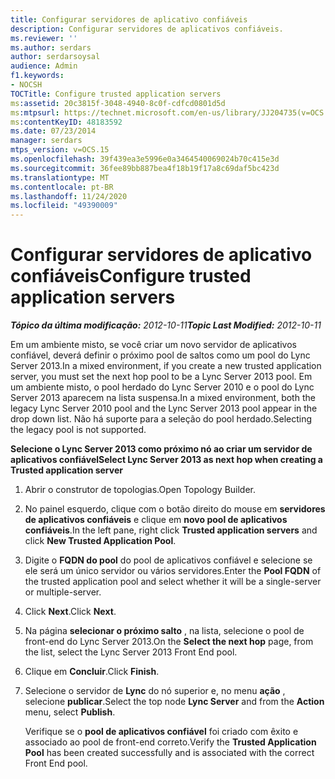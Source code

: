 ```yaml
---
title: Configurar servidores de aplicativo confiáveis
description: Configurar servidores de aplicativos confiáveis.
ms.reviewer: ''
ms.author: serdars
author: serdarsoysal
audience: Admin
f1.keywords:
- NOCSH
TOCTitle: Configure trusted application servers
ms:assetid: 20c3815f-3048-4940-8c0f-cdfcd0801d5d
ms:mtpsurl: https://technet.microsoft.com/en-us/library/JJ204735(v=OCS.15)
ms:contentKeyID: 48183592
ms.date: 07/23/2014
manager: serdars
mtps_version: v=OCS.15
ms.openlocfilehash: 39f439ea3e5996e0a3464540069024b70c415e3d
ms.sourcegitcommit: 36fee89bb887bea4f18b19f17a8c69daf5bc423d
ms.translationtype: MT
ms.contentlocale: pt-BR
ms.lasthandoff: 11/24/2020
ms.locfileid: "49390009"
---
```

# <a name="configure-trusted-application-servers"></a><span data-ttu-id="25d2d-103">Configurar servidores de aplicativo confiáveis</span><span class="sxs-lookup"><span data-stu-id="25d2d-103">Configure trusted application servers</span></span>

<div data-xmlns="http://www.w3.org/1999/xhtml">

<div class="topic" data-xmlns="http://www.w3.org/1999/xhtml" data-msxsl="urn:schemas-microsoft-com:xslt" data-cs="https://msdn.microsoft.com/">

<div data-asp="https://msdn2.microsoft.com/asp">



</div>

<div id="mainSection">

<div id="mainBody"><span data-ttu-id="25d2d-104">

<span> </span></span><span class="sxs-lookup"><span data-stu-id="25d2d-104">

<span> </span></span></span>

<span data-ttu-id="25d2d-105">_**Tópico da última modificação:** 2012-10-11_</span><span class="sxs-lookup"><span data-stu-id="25d2d-105">_**Topic Last Modified:** 2012-10-11_</span></span>

<span data-ttu-id="25d2d-106">Em um ambiente misto, se você criar um novo servidor de aplicativos confiável, deverá definir o próximo pool de saltos como um pool do Lync Server 2013.</span><span class="sxs-lookup"><span data-stu-id="25d2d-106">In a mixed environment, if you create a new trusted application server, you must set the next hop pool to be a Lync Server 2013 pool.</span></span> <span data-ttu-id="25d2d-107">Em um ambiente misto, o pool herdado do Lync Server 2010 e o pool do Lync Server 2013 aparecem na lista suspensa.</span><span class="sxs-lookup"><span data-stu-id="25d2d-107">In a mixed environment, both the legacy Lync Server 2010 pool and the Lync Server 2013 pool appear in the drop down list.</span></span> <span data-ttu-id="25d2d-108">Não há suporte para a seleção do pool herdado.</span><span class="sxs-lookup"><span data-stu-id="25d2d-108">Selecting the legacy pool is not supported.</span></span>

<span data-ttu-id="25d2d-109">**Selecione o Lync Server 2013 como próximo nó ao criar um servidor de aplicativos confiável**</span><span class="sxs-lookup"><span data-stu-id="25d2d-109">**Select Lync Server 2013 as next hop when creating a Trusted application server**</span></span>

1.  <span data-ttu-id="25d2d-110">Abrir o construtor de topologias.</span><span class="sxs-lookup"><span data-stu-id="25d2d-110">Open Topology Builder.</span></span>

2.  <span data-ttu-id="25d2d-111">No painel esquerdo, clique com o botão direito do mouse em **servidores de aplicativos confiáveis** e clique em **novo pool de aplicativos confiáveis**.</span><span class="sxs-lookup"><span data-stu-id="25d2d-111">In the left pane, right click **Trusted application servers** and click **New Trusted Application Pool**.</span></span>

3.  <span data-ttu-id="25d2d-112">Digite o **FQDN do pool** do pool de aplicativos confiável e selecione se ele será um único servidor ou vários servidores.</span><span class="sxs-lookup"><span data-stu-id="25d2d-112">Enter the **Pool FQDN** of the trusted application pool and select whether it will be a single-server or multiple-server.</span></span>

4.  <span data-ttu-id="25d2d-113">Click **Next**.</span><span class="sxs-lookup"><span data-stu-id="25d2d-113">Click **Next**.</span></span>

5.  <span data-ttu-id="25d2d-114">Na página **selecionar o próximo salto** , na lista, selecione o pool de front-end do Lync Server 2013.</span><span class="sxs-lookup"><span data-stu-id="25d2d-114">On the **Select the next hop** page, from the list, select the Lync Server 2013 Front End pool.</span></span>

6.  <span data-ttu-id="25d2d-115">Clique em **Concluir**.</span><span class="sxs-lookup"><span data-stu-id="25d2d-115">Click **Finish**.</span></span>

7.  <span data-ttu-id="25d2d-116">Selecione o servidor de **Lync** do nó superior e, no menu **ação** , selecione **publicar**.</span><span class="sxs-lookup"><span data-stu-id="25d2d-116">Select the top node **Lync Server** and from the **Action** menu, select **Publish**.</span></span>
    
    <span data-ttu-id="25d2d-117">Verifique se o **pool de aplicativos confiável** foi criado com êxito e associado ao pool de front-end correto.</span><span class="sxs-lookup"><span data-stu-id="25d2d-117">Verify the **Trusted Application Pool** has been created successfully and is associated with the correct Front End pool.</span></span>

<span data-ttu-id="25d2d-118"></div>

<span> </span>

</div>

</div>

</span><span class="sxs-lookup"><span data-stu-id="25d2d-118"></div>

<span> </span>

</div>

</div>

</span></span></div>

